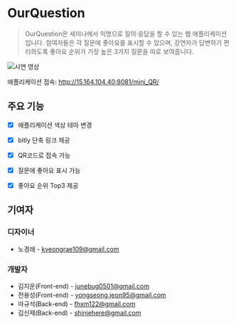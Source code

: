 # OurQuestion

> OurQuestion은 세미나에서 익명으로 질의·응답을 할 수 있는 웹 애플리케이션입니다. 참여자들은 각 질문에 좋아요를 표시할 수 있으며, 강연자가 답변하기 편리하도록 좋아요 순위가 가장 높은 3가지 질문을 따로 보여줍니다.

![시연 영상](https://im4.ezgif.com/tmp/ezgif-4-40389977e5a5.gif)

애플리케이션 접속: http://15.164.104.40:8081/mini_QR/


## 주요 기능

- [x] 애플리케이션 색상 테마 변경
- [x] bitly 단축 링크 제공
- [x] QR코드로 접속 가능
- [x] 질문에 좋아요 표시 가능
- [x] 좋아요 순위 Top3 제공


## 기여자

### 디자이너

- 노경래 - [kyeongrae109@gmail.com](mailto:kyeongrae109@gmail.com)

### 개발자

- 김지운(Front-end) - [junebug0501@gmail.com](mailto:junebug0501@gmail.com)
- 전용성(Front-end) - [yongseong.jeon95@gmail.com](mailto:yongseong.jeon95@gmail.com)
- 마규석(Back-end) - [fhxm122@gmail.com](mailto:fhxm122@gmail.com)
- 김신제(Back-end) - [shinjehere@gmail.com](mailto:shinjehere@gmail.com)

